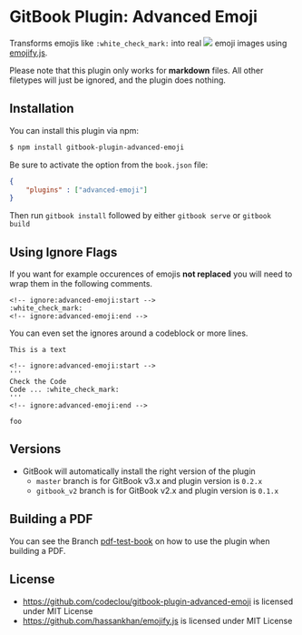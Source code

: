 # GitBook Plugin: Advanced Emoji

Transforms emojis like `:white_check_mark:` into real <img src="https://codeclou.github.io/gitbook-plugin-advanced-emoji/doc/white_check_mark_20.png"/> emoji images using [emojify.js](https://github.com/hassankhan/emojify.js).

Please note that this plugin only works for **markdown** files. All other filetypes will just be ignored, and the plugin does nothing.






























<extoc></extoc>

## Installation

You can install this plugin via npm:

```bash
$ npm install gitbook-plugin-advanced-emoji
```

Be sure to activate the option from the `book.json` file:

```json
{
    "plugins" : ["advanced-emoji"]
}
```

Then run `gitbook install` followed by either `gitbook serve` or `gitbook build`


## Using Ignore Flags

If you want for example occurences of emojis **not replaced** you will need to wrap them in the following comments.

```
<!-- ignore:advanced-emoji:start -->
:white_check_mark:
<!-- ignore:advanced-emoji:end -->
```

You can even set the ignores around a codeblock or more lines.

```
This is a text

<!-- ignore:advanced-emoji:start -->
'''
Check the Code
Code ... :white_check_mark:
'''
<!-- ignore:advanced-emoji:end -->

foo
```

## Versions

  * GitBook will automatically install the right version of the plugin
    * `master` branch is for GitBook v3.x and plugin version is `0.2.x`
    * `gitbook_v2` branch is for GitBook v2.x and plugin version is `0.1.x`


## Building a PDF

You can see the Branch [pdf-test-book](https://github.com/codeclou/gitbook-plugin-advanced-emoji/tree/pdf-test-book) on how to use the plugin when building a PDF.

## License

 * https://github.com/codeclou/gitbook-plugin-advanced-emoji is licensed under MIT License
 * https://github.com/hassankhan/emojify.js is licensed under MIT License

